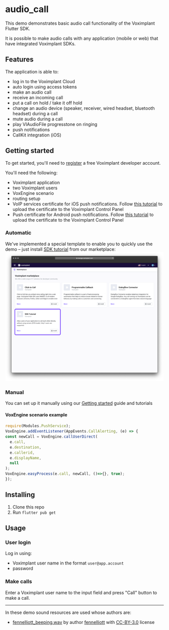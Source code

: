 # audio_call

This demo demonstrates basic audio call functionality of the Voximplant Flutter SDK. 

It is possible to make audio calls with any application (mobile or web) that have integrated
Voximplant SDKs.

## Features

The application is able to:

- log in to the Voximplant Cloud
- auto login using access tokens
- make an audio call
- receive an incoming call
- put a call on hold / take it off hold
- change an audio device (speaker, receiver, wired headset, bluetooth headset) during a call
- mute audio during a call
- play VIAudioFile progresstone on ringing
- push notifications
- CallKit integration (iOS)

## Getting started

To get started, you'll need to [register](https://manage.voximplant.com/auth/sign_up) a free Voximplant developer account.

You'll need the following:

- Voximplant application
- two Voximplant users
- VoxEngine scenario
- routing setup
- VoIP services certificate for iOS push notifications. Follow [this tutorial](https://voximplant.com/docs/introduction/integration/adding_sdks/push_notifications/ios_sdk) to upload the certificate to the Voximplant Control Panel
- Push certificate for Android push notifications. Follow [this tutorial](https://voximplant.com/docs/howtos/sdks/push_notifications/android_sdk) to upload the certificate to the Voximplant Control Panel

### Automatic

We've implemented a special template to enable you to quickly use the demo – just
install [SDK tutorial](https://manage.voximplant.com/marketplace/sdk_tutorial) from our marketplace:
![marketplace](Screenshots/market.png)

### Manual

You can set up it manually using our [Getting started](https://voximplant.com/docs/introduction) guide and tutorials

#### VoxEngine scenario example
```js
require(Modules.PushService);
VoxEngine.addEventListener(AppEvents.CallAlerting, (e) => {
const newCall = VoxEngine.callUserDirect(
  e.call, 
  e.destination,
  e.callerid,
  e.displayName,
  null
);
VoxEngine.easyProcess(e.call, newCall, ()=>{}, true);
});
```

## Installing
1. Clone this repo
2. Run `flutter pub get`

## Usage

### User login

Log in using:
* Voximplant user name in the format `user@app.account`
* password

### Make calls

Enter a Voximplant user name to the input field and press "Call" button to make a call.

--------------------------------------------------------------------------------
In these demo sound resources are used whose authors are:
* [fennelliott_beeping.wav](ios/Runner) by author [fennelliott](https://freesound.org/people/fennelliott/sounds/379419/) with [CC-BY-3.0](https://creativecommons.org/licenses/by/3.0/legalcode) license

